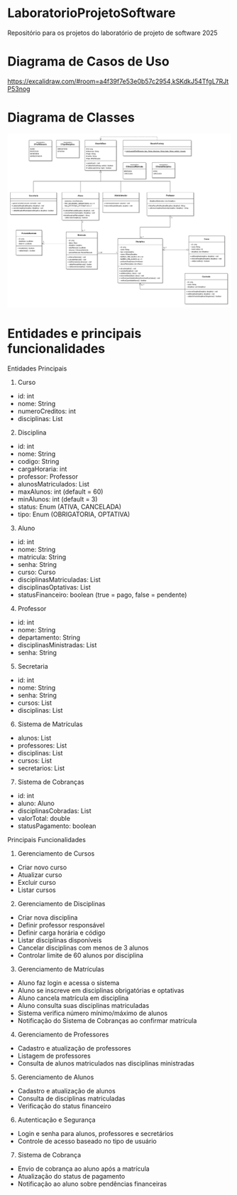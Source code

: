 # LaboratorioProjetoSoftware
Repositório para os projetos do laboratório de projeto de software 2025

# Diagrama de Casos de Uso
https://excalidraw.com/#room=a4f39f7e53e0b57c2954,kSKdkJ54TfgL7RJtP53nog

# Diagrama de Classes
![Diagrama de classes](/lab01.png)

# Entidades e principais funcionalidades
Entidades Principais

1. Curso
- id: int
- nome: String
- numeroCreditos: int
- disciplinas: List<Disciplina>

2. Disciplina
- id: int
- nome: String
- codigo: String
- cargaHoraria: int
- professor: Professor
- alunosMatriculados: List<Aluno>
- maxAlunos: int (default = 60)
- minAlunos: int (default = 3)
- status: Enum (ATIVA, CANCELADA)
- tipo: Enum (OBRIGATORIA, OPTATIVA)

3. Aluno
- id: int
- nome: String
- matricula: String
- senha: String
- curso: Curso
- disciplinasMatriculadas: List<Disciplina>
- disciplinasOptativas: List<Disciplina>
- statusFinanceiro: boolean (true = pago, false = pendente)

4. Professor
- id: int
- nome: String
- departamento: String
- disciplinasMinistradas: List<Disciplina>
- senha: String

5. Secretaria
- id: int
- nome: String
- senha: String
- cursos: List<Curso>
- disciplinas: List<Disciplina>

6. Sistema de Matrículas
- alunos: List<Aluno>
- professores: List<Professor>
- disciplinas: List<Disciplina>
- cursos: List<Curso>
- secretarios: List<Secretaria>

7. Sistema de Cobranças
- id: int
- aluno: Aluno
- disciplinasCobradas: List<Disciplina>
- valorTotal: double
- statusPagamento: boolean

Principais Funcionalidades

1. Gerenciamento de Cursos
- Criar novo curso
- Atualizar curso
- Excluir curso
- Listar cursos

2. Gerenciamento de Disciplinas
- Criar nova disciplina
- Definir professor responsável
- Definir carga horária e código
- Listar disciplinas disponíveis
- Cancelar disciplinas com menos de 3 alunos
- Controlar limite de 60 alunos por disciplina

3. Gerenciamento de Matrículas
- Aluno faz login e acessa o sistema
- Aluno se inscreve em disciplinas obrigatórias e optativas
- Aluno cancela matrícula em disciplina
- Aluno consulta suas disciplinas matriculadas
- Sistema verifica número mínimo/máximo de alunos
- Notificação do Sistema de Cobranças ao confirmar matrícula

4. Gerenciamento de Professores
- Cadastro e atualização de professores
- Listagem de professores
- Consulta de alunos matriculados nas disciplinas ministradas

5. Gerenciamento de Alunos
- Cadastro e atualização de alunos
- Consulta de disciplinas matriculadas
- Verificação do status financeiro

6. Autenticação e Segurança
- Login e senha para alunos, professores e secretários
- Controle de acesso baseado no tipo de usuário

7. Sistema de Cobrança
- Envio de cobrança ao aluno após a matrícula
- Atualização do status de pagamento
- Notificação ao aluno sobre pendências financeiras
